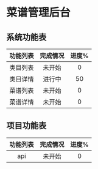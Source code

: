 # 菜谱管理后台

## 系统功能表
| 功能列表 | 完成情况 | 进度% |
| :---: | :---: | :---: |
| 类目列表 | 未开始 | 0 |
| 类目详情 | 进行中 | 50 |
| 菜谱列表 | 未开始 | 0 |
| 菜谱详情 | 未开始 | 0 |

## 项目功能表
| 功能列表 | 完成情况 | 进度% |
| :---: | :---: | :---: |
| api | 未开始 | 0 |